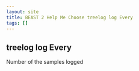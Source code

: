```yaml
---
layout: site
title: BEAST 2 Help Me Choose treelog log Every
tags: []
---
```


## treelog log Every

Number of the samples logged
